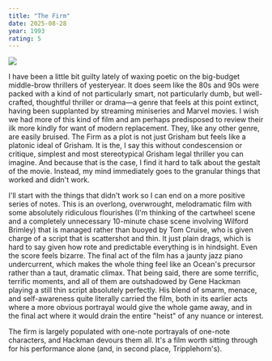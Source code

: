 ```yaml
---
title: "The Firm"
date: 2025-08-28
year: 1993
rating: 5
---
```


![](https://m.media-amazon.com/images/M/MV5BY2ZiYTI0MTAtMjhjZC00YjI2LTkxNzAtODVhY2JlYjY0MGQyXkEyXkFqcGc@._V1_.jpg)

I have been a little bit guilty lately of waxing poetic on the big-budget middle-brow thrillers of yesteryear. It does seem like the 80s and 90s were packed with a kind of not particularly smart, not particularly dumb, but well-crafted, thoughtful thriller or drama—a genre that feels at this point extinct, having been supplanted by streaming miniseries and Marvel movies. I wish we had more of this kind of film and am perhaps predisposed to review their ilk more kindly for want of modern replacement. They, like any other genre, are easily bruised. The Firm as a plot is not just Grisham but feels like a platonic ideal of Grisham. It is the, I say this without condescension or critique, simplest and most stereotypical Grisham legal thriller you can imagine. And because that is the case, I find it hard to talk about the gestalt of the movie. Instead, my mind immediately goes to the granular things that worked and didn't work.

I'll start with the things that didn't work so I can end on a more positive series of notes. This is an overlong, overwrought, melodramatic film with some absolutely ridiculous flourishes (I'm thinking of the cartwheel scene and a completely unnecessary 10-minute chase scene involving Wilford Brimley) that is managed rather than buoyed by Tom Cruise, who is given charge of a script that is scattershot and thin. It just plain drags, which is hard to say given how rote and predictable everything is in hindsight. Even the score feels bizarre. The final act of the film has a jaunty jazz piano undercurrent, which makes the whole thing feel like an Ocean's precursor rather than a taut, dramatic climax. That being said, there are some terrific, terrific moments, and all of them are outshadowed by Gene Hackman playing a still thin script absolutely perfectly. His blend of smarm, menace, and self-awareness quite literally carried the film, both in its earlier acts where a more obvious portrayal would give the whole game away, and in the final act where it would drain the entire "heist" of any nuance or interest. 

The firm is largely populated with one-note portrayals of one-note characters, and Hackman devours them all. It's a film worth sitting through for his performance alone (and, in second place, Tripplehorn's).